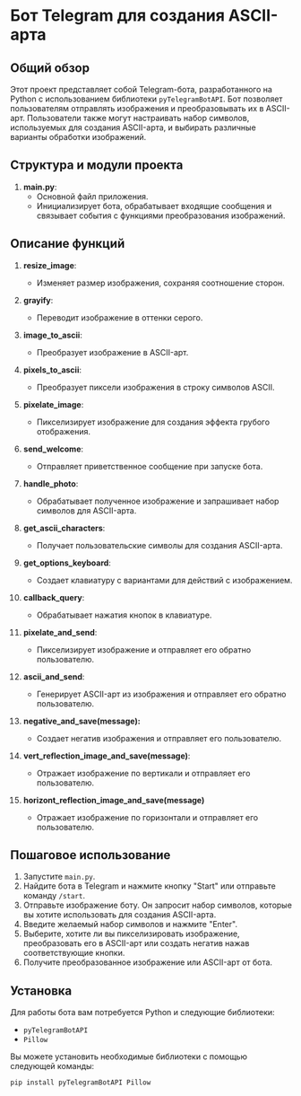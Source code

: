 # Бот Telegram для создания ASCII-арта

## Общий обзор

Этот проект представляет собой Telegram-бота, разработанного на Python с использованием библиотеки `pyTelegramBotAPI`. Бот позволяет пользователям отправлять изображения и преобразовывать их в ASCII-арт. Пользователи также могут настраивать набор символов, используемых для создания ASCII-арта, и выбирать различные варианты обработки изображений.

## Структура и модули проекта

1. **main.py**:
   - Основной файл приложения.
   - Инициализирует бота, обрабатывает входящие сообщения и связывает события с функциями преобразования изображений.

## Описание функций

1. **resize_image**:
   - Изменяет размер изображения, сохраняя соотношение сторон.

2. **grayify**:
   - Переводит изображение в оттенки серого.

3. **image_to_ascii**:
   - Преобразует изображение в ASCII-арт.

4. **pixels_to_ascii**:
   - Преобразует пиксели изображения в строку символов ASCII.

5. **pixelate_image**:
   - Пикселизирует изображение для создания эффекта грубого отображения.

6. **send_welcome**:
   - Отправляет приветственное сообщение при запуске бота.

7. **handle_photo**:
   - Обрабатывает полученное изображение и запрашивает набор символов для ASCII-арта.

8. **get_ascii_characters**:
   - Получает пользовательские символы для создания ASCII-арта.

9. **get_options_keyboard**:
   - Создает клавиатуру с вариантами для действий с изображением.

10. **callback_query**:
    - Обрабатывает нажатия кнопок в клавиатуре.

11. **pixelate_and_send**:
    - Пикселизирует изображение и отправляет его обратно пользователю.

12. **ascii_and_send**:
    - Генерирует ASCII-арт из изображения и отправляет его обратно пользователю.
    
13. **negative_and_save(message):**
    - Создает негатив изображения и отправляет его пользователю.

14. **vert_reflection_image_and_save(message)**:
    - Отражает изображение по вертикали и отправляет его пользователю.
15. **horizont_reflection_image_and_save(message)** 
    - Отражает изображение по горизонтали и отправляет его пользователю.

## Пошаговое использование

1. Запустите `main.py`.
2. Найдите бота в Telegram и нажмите кнопку "Start" или отправьте команду `/start`.
3. Отправьте изображение боту. Он запросит набор символов, которые вы хотите использовать для создания ASCII-арта.
4. Введите желаемый набор символов и нажмите "Enter".
5. Выберите, хотите ли вы пикселизировать изображение, преобразовать его в ASCII-арт или создать негатив нажав соответствующие кнопки.
6. Получите преобразованное изображение или ASCII-арт от бота.

## Установка

Для работы бота вам потребуется Python и следующие библиотеки:

- `pyTelegramBotAPI`
- `Pillow`

Вы можете установить необходимые библиотеки с помощью следующей команды:

```bash
pip install pyTelegramBotAPI Pillow
